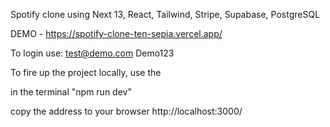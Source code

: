 Spotify clone using Next 13, React, Tailwind, Stripe, Supabase, PostgreSQL

DEMO - https://spotify-clone-ten-sepia.vercel.app/

To login use:
test@demo.com
Demo123


To fire up the project locally, use the 

in the terminal "npm run dev" 

copy the address to your browser http://localhost:3000/
